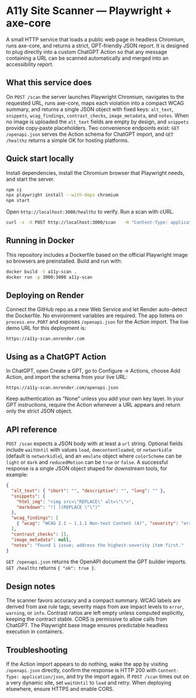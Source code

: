 # A11y Site Scanner — Playwright + axe-core

A small HTTP service that loads a public web page in headless Chromium, runs axe-core, and returns a strict, GPT-friendly JSON report. It is designed to plug directly into a custom ChatGPT Action so that any message containing a URL can be scanned automatically and merged into an accessibility report.

## What this service does

On `POST /scan` the server launches Playwright Chromium, navigates to the requested URL, runs axe-core, maps each violation into a compact WCAG summary, and returns a single JSON object with fixed keys: `alt_text`, `snippets`, `wcag_findings`, `contrast_checks`, `image_metadata`, and `notes`. When no image is uploaded the `alt_text` fields are empty by design, and `snippets` provide copy‑paste placeholders. Two convenience endpoints exist: `GET /openapi.json` serves the Action schema for ChatGPT import, and `GET /healthz` returns a simple OK for hosting platforms.

## Quick start locally

Install dependencies, install the Chromium browser that Playwright needs, and start the server.
```bash
npm ci
npx playwright install --with-deps chromium
npm start
```
Open `http://localhost:3000/healthz` to verify. Run a scan with cURL.
```bash
curl -s -X POST http://localhost:3000/scan   -H "Content-Type: application/json"   -d '{"url":"https://example.com"}' | jq .
```

## Running in Docker

This repository includes a Dockerfile based on the official Playwright image so browsers are preinstalled. Build and run with:
```bash
docker build -t a11y-scan .
docker run -p 3000:3000 a11y-scan
```

## Deploying on Render

Connect the GitHub repo as a new Web Service and let Render auto-detect the Dockerfile. No environment variables are required. The app listens on `process.env.PORT` and exposes `/openapi.json` for the Action import. The live demo URL for this deployment is:
```
https://a11y-scan.onrender.com
```

## Using as a ChatGPT Action

In ChatGPT, open Create a GPT, go to Configure → Actions, choose Add Action, and import the schema from your live URL:
```
https://a11y-scan.onrender.com/openapi.json
```
Keep authentication as “None” unless you add your own key layer. In your GPT instructions, require the Action whenever a URL appears and return only the strict JSON object.

## API reference

`POST /scan` expects a JSON body with at least a `url` string. Optional fields include `waitUntil` with values `load`, `domcontentloaded`, or `networkidle` (default is `networkidle`), and an `emulate` object where `colorScheme` can be `light` or `dark` and `reducedMotion` can be `true` or `false`. A successful response is a single JSON object shaped for downstream tools, for example:
```json
{
  "alt_text": { "short": "", "descriptive": "", "long": "" },
  "snippets": {
    "html_img": "<img src=\"REPLACE\" alt=\"\">",
    "markdown": "![ ](REPLACE \"\")"
  },
  "wcag_findings": [
    { "wcag": "WCAG 2.1 — 1.1.1 Non-text Content (A)", "severity": "error", "where": "img.logo", "details": "Provide alt text or mark decorative." }
  ],
  "contrast_checks": [],
  "image_metadata": null,
  "notes": "Found 1 issue; address the highest-severity item first."
}
```
`GET /openapi.json` returns the OpenAPI document the GPT builder imports.
`GET /healthz` returns `{ "ok": true }`.

## Design notes

The scanner favors accuracy and a compact summary. WCAG labels are derived from axe rule tags; severity maps from axe impact levels to `error`, `warning`, or `info`. Contrast ratios are left empty unless computed explicitly, keeping the contract stable. CORS is permissive to allow calls from ChatGPT. The Playwright base image ensures predictable headless execution in containers.

## Troubleshooting

If the Action import appears to do nothing, wake the app by visiting `/openapi.json` directly, confirm the response is HTTP 200 with `Content-Type: application/json`, and try the import again. If `POST /scan` times out on a very dynamic site, set `waitUntil` to `load` and retry. When deploying elsewhere, ensure HTTPS and enable CORS.
